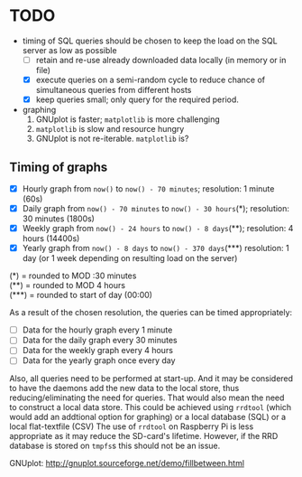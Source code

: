 # TODO

- timing of SQL queries should be chosen to keep the load on the SQL server as low as possible
  - [ ] retain and re-use already downloaded data locally (in memory or in file)
  - [x] execute queries on a semi-random cycle to reduce chance of simultaneous queries from different hosts
  - [x] keep queries small; only query for the required period.
  
- graphing
  1. GNUplot is faster; `matplotlib` is more challenging
  2. `matplotlib` is slow and resource hungry
  3. GNUplot is not re-iterable. `matplotlib` is?

## Timing of graphs
  - [x] Hourly graph from  `now()`               to `now() - 70 minutes`;       resolution:  1 minute (60s)
  - [x] Daily graph from   `now() - 70 minutes`  to `now() - 30 hours`(\*);     resolution: 30 minutes (1800s)
  - [x] Weekly graph from  `now() - 24 hours`    to `now() - 8 days`(\*\*);     resolution:  4 hours (14400s)
  - [x] Yearly graph from  `now() - 8 days`      to `now() - 370 days`(\*\*\*)  resolution:  1 day (or 1 week depending on resulting load on the server) 

(\*) = rounded to MOD :30 minutes   
(\*\*) = rounded to MOD 4 hours  
(\*\*\*) = rounded to start of day (00:00) 

As a result of the chosen resolution, the queries can be timed appropriately:
  - [ ] Data for the hourly graph every 1 minute
  - [ ] Data for the daily graph every 30 minutes
  - [ ] Data for the weekly graph every 4 hours
  - [ ] Data for the yearly graph once every day
  
Also, all queries need to be performed at start-up. And it may be considered to have the daemons add the new data to the local store, thus reducing/eliminating the need for queries. That would also mean the need to construct a local data store.
This could be achieved using `rrdtool` (which would add an addtional option for graphing) or a local database (SQL) or a local flat-textfile (CSV)
The use of `rrdtool` on Raspberry Pi is less appropriate as it may reduce the SD-card's lifetime. However, if the RRD database is stored on `tmpfs`s this should not be an issue. 

GNUplot: http://gnuplot.sourceforge.net/demo/fillbetween.html
